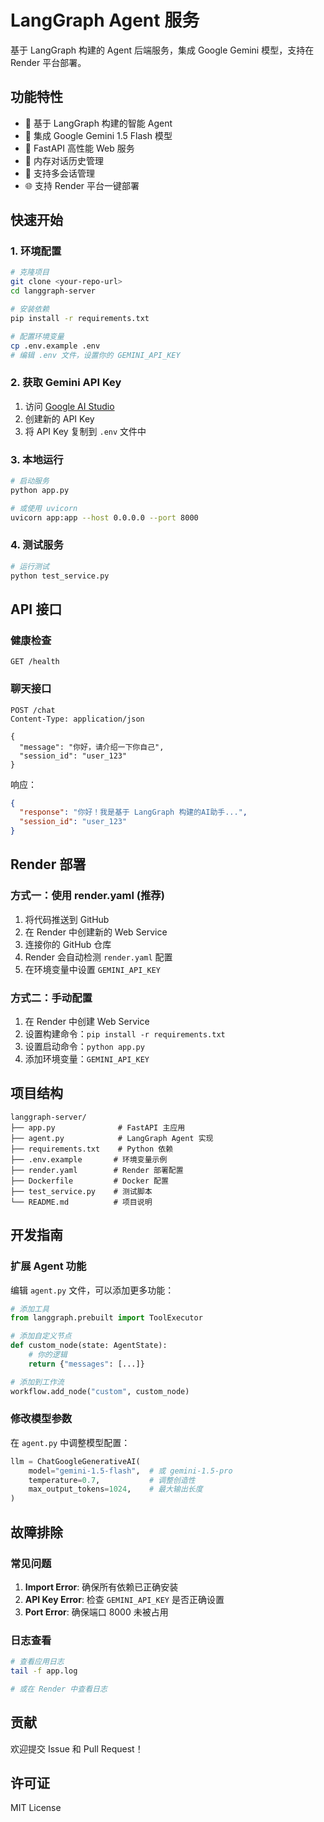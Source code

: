 # LangGraph Agent 服务

基于 LangGraph 构建的 Agent 后端服务，集成 Google Gemini 模型，支持在 Render 平台部署。

## 功能特性

- 🤖 基于 LangGraph 构建的智能 Agent
- 🧠 集成 Google Gemini 1.5 Flash 模型
- 🚀 FastAPI 高性能 Web 服务
- 💾 内存对话历史管理
- 🔄 支持多会话管理
- 🌐 支持 Render 平台一键部署

## 快速开始

### 1. 环境配置

```bash
# 克隆项目
git clone <your-repo-url>
cd langgraph-server

# 安装依赖
pip install -r requirements.txt

# 配置环境变量
cp .env.example .env
# 编辑 .env 文件，设置你的 GEMINI_API_KEY
```

### 2. 获取 Gemini API Key

1. 访问 [Google AI Studio](https://aistudio.google.com/)
2. 创建新的 API Key
3. 将 API Key 复制到 `.env` 文件中

### 3. 本地运行

```bash
# 启动服务
python app.py

# 或使用 uvicorn
uvicorn app:app --host 0.0.0.0 --port 8000
```

### 4. 测试服务

```bash
# 运行测试
python test_service.py
```

## API 接口

### 健康检查
```
GET /health
```

### 聊天接口
```
POST /chat
Content-Type: application/json

{
  "message": "你好，请介绍一下你自己",
  "session_id": "user_123"
}
```

响应：
```json
{
  "response": "你好！我是基于 LangGraph 构建的AI助手...",
  "session_id": "user_123"
}
```

## Render 部署

### 方式一：使用 render.yaml (推荐)

1. 将代码推送到 GitHub
2. 在 Render 中创建新的 Web Service
3. 连接你的 GitHub 仓库
4. Render 会自动检测 `render.yaml` 配置
5. 在环境变量中设置 `GEMINI_API_KEY`

### 方式二：手动配置

1. 在 Render 中创建 Web Service
2. 设置构建命令：`pip install -r requirements.txt`
3. 设置启动命令：`python app.py`
4. 添加环境变量：`GEMINI_API_KEY`

## 项目结构

```
langgraph-server/
├── app.py              # FastAPI 主应用
├── agent.py            # LangGraph Agent 实现
├── requirements.txt    # Python 依赖
├── .env.example       # 环境变量示例
├── render.yaml        # Render 部署配置
├── Dockerfile         # Docker 配置
├── test_service.py    # 测试脚本
└── README.md          # 项目说明
```

## 开发指南

### 扩展 Agent 功能

编辑 `agent.py` 文件，可以添加更多功能：

```python
# 添加工具
from langgraph.prebuilt import ToolExecutor

# 添加自定义节点
def custom_node(state: AgentState):
    # 你的逻辑
    return {"messages": [...]}

# 添加到工作流
workflow.add_node("custom", custom_node)
```

### 修改模型参数

在 `agent.py` 中调整模型配置：

```python
llm = ChatGoogleGenerativeAI(
    model="gemini-1.5-flash",  # 或 gemini-1.5-pro
    temperature=0.7,           # 调整创造性
    max_output_tokens=1024,    # 最大输出长度
)
```

## 故障排除

### 常见问题

1. **Import Error**: 确保所有依赖已正确安装
2. **API Key Error**: 检查 `GEMINI_API_KEY` 是否正确设置
3. **Port Error**: 确保端口 8000 未被占用

### 日志查看

```bash
# 查看应用日志
tail -f app.log

# 或在 Render 中查看日志
```

## 贡献

欢迎提交 Issue 和 Pull Request！

## 许可证

MIT License 